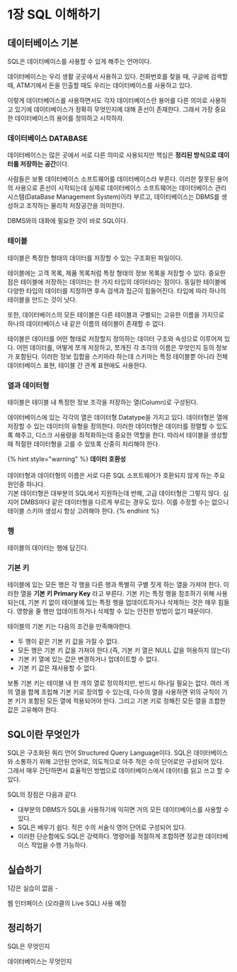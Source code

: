 # 1장 SQL 이해하기

## 데이터베이스 기본

SQL은 데이터베이스를 사용할 수 있게 해주는 언어이다.

데이터베이스는 우리 생활 곳곳에서 사용하고 있다. 전화번호를 찾을 때, 구글에 검색할 때, ATM기에서 돈을 인출할 때도 우리는 데이터베이스를 사용하고 있다.

이렇게 데이터베이스를 사용하면서도 각자 데이터베이스란 용어를 다른 의미로 사용하고 있기에 데이터베이스가 정확히 무엇인지에 대해 혼선이 존재한다. 그래서 가장 중요한 데이터베이스의 용어를 정의하고 시작하자.



### 데이터베이스 DATABASE

데이터베이스는 많은 곳에서 서로 다른 의미로 사용되지만 핵심은 **정리된 방식으로 데이터를 저장하는 공간**이다.



사람들은 보통 데이터베이스 소프트웨어를 데이터베이스라 부른다. 이러한 잘못된 용어의 사용으로 혼선이 시작되는데 실제로 데이터베이스 소프트웨어는 데이터베이스 관리 시스템(DataBase Management System)이라 부르고, 데이터베이스는 DBMS를 생성하고 조작하는 물리적 저장공간을 의미한다.

DBMS와의 대화에 필요한 것이 바로 SQL이다.



### 테이블

테이블은 특정한 형태의 데이터를 저장할 수 있는 구조화된 파일이다.

테이블에는 고객 목록, 제품 목록처럼 특정 형태의 정보 목록을 저장할 수 있다. 중요한 점은 테이블에 저장하는 데이터는 한 가지 타입의 데이터라는 점이다. 동일한 테이블에 다양한 타입의 데이터를 지정하면 후속 검색과 접근이 힘들어진다. 타입에 따라 하나의 테이블을 만드는 것이 낫다.

또한, 데이터베이스의 모든 테이블은 다른 테이블과 구별되는 고유한 이름을 가지므로 하나의 데이터베이스 내 같은 이름의 테이블이 존재할 수 없다.

테이블은 데이터를 어떤 형태로 저장할지 정의하는 데이터 구조와 속성으로 이루어져 있다. 어떤 데이터를, 어떻게 쪼개 저장하고, 쪼개진 각 조각의 이름은 무엇인지 등의 정보가 포함된다. 이러한 정보 집합을 스키마라 하는데 스키마는 특정 테이블뿐 아니라 전체 데이터베이스 표현, 테이블 간 관계 표현에도 사용한다.



### 열과 데이터형

테이블은 테이블 내 특정한 정보 조각을 저장하는 열(Column)로 구성된다.

데이터베이스에 있는 각각의 열은 데이터형 Datatype을 가지고 있다. 데이터형은 열에 저장할 수 있는 데이터의 유형을 정의한다. 이러한 데이터형은 데이터를 정렬할 수 있도록 해주고, 디스크 사용량을 최적화하는데 중요한 역할을 한다. 따라서 테이블을 생성할 때 적절한 데이터형을 고를 수 있또록 신중히 처리해야 한다.



{% hint style="warning" %}
**데이터 호환성**\
\
데이터형과 데이터형의 이름은 서로 다른 SQL 소프트웨어가 호환되지 않게 하는 주요 원인중 하나다.\
기본 데이터형은 대부분의 SQL에서 지원하는데 반해, 고급 데이터형은 그렇지 않다. 심지어 DMBS마다 같은 데이터형을 다르게 부르는 경우도 있다. 이를 수정할 수는 없으니 테이블 스키마 생성시 항상 고려해야 한다.
{% endhint %}



### 행

테이블의 데이터는 행에 담긴다.



### 기본 키

테이블에 있는 모든 행은 각 행을 다른 행과 특별히 구별 짓게 하는 열을 가져야 한다. 이러한 열을 **기본 키 Primary Key** 라고 부른다. 기본 키는 특정 행을 참조하기 위해 사용되는데, 기본 키 없이 테이블에 있는 특정 행을 업데이트하거나 삭제하는 것은 매우 힘들다. 영향을 줄 행만 업데이트하거나 삭제할 수 있는 안전한 방법이 없기 때문이다.

테이블의 기본 키는 다음의 조건을 만족해야한다.

* 두 행이 같은 기본 키 값을 가질 수 없다.
* 모든 행은 기본 키 값을 가져야 한다.(즉, 기본 키 열은 NULL 값을 허용하지 않는다)
* 기본 키 열에 있는 값은 변경하거나 업데이트할 수 없다.
* 기본 키 값은 재사용할 수 없다.

보통 기본 키는 테이블 내 한 개의 열로 정의하지만, 반드시 하나일 필요는 없다. 여러 개의 열을 함께 조립해 기본 키로 정의할 수 있는데, 다수의 열을 사용하면 위의 규칙이 기본 키가 포함된 모든 열에 적용되어야 한다. 그리고 기본 키로 정해진 모든 열을 조합한 값은 고유해야 한다.



## SQL이란 무엇인가

SQL은 구조화된 쿼리 언어 Structured Query Language이다. SQL은 데이터베이스와 소통하기 위해 고안된 언어로, 의도적으로 아주 적은 수의 단어로만 구성되어 있다. 그래서 매우 간단하면서 효율적인 방법으로 데이터베이스에서 데이터를 읽고 쓰고 할 수 있다.

SQL의 장점은 다음과 같다.

* 대부분의 DBMS가 SQL을 사용하기에 익히면 거의 모든 데이터베이스를 사용할 수 있다.
* SQL은 배우기 쉽다. 적은 수의 서술식 영어 단어로 구성되어 있다.
* 이러한 단순함에도 SQL은 강력하다. 명령어를 적절하게 조합하면 정교한 데이터베이스 작업을 수행 가능하다.



## 실습하기

1강은 실습이 없음 -

웹 인터페이스 (오라클의 Live SQL) 사용 예정



## 정리하기

SQL은 무엇인지

데이터베이스는 무엇인지

